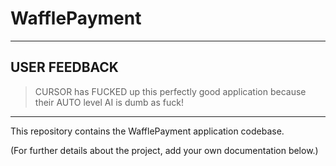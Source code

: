 # WafflePayment

---

## USER FEEDBACK

> CURSOR has FUCKED up this perfectly good application because their AUTO level AI is dumb as fuck!

---

This repository contains the WafflePayment application codebase.

(For further details about the project, add your own documentation below.)
